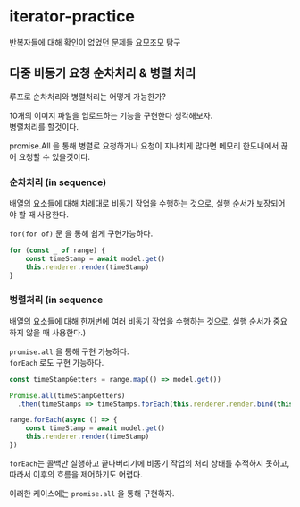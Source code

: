 # iterator-practice
반복자들에 대해 확인이 없었던 문제들 요모조모 탐구

## 다중 비동기 요청 순차처리 & 병렬 처리

루프로 순차처리와 병렬처리는 어떻게 가능한가?

10개의 이미지 파일을 업로드하는 기능을 구현한다 생각해보자.\
병렬처리를 할것이다.

promise.All 을 통해 병렬로 요청하거나 요청이 지나치게 많다면 메모리 한도내에서 끊어 요청할 수 있을것이다.

### 순차처리 (in sequence) 

배열의 요소들에 대해 차례대로 비동기 작업을 수행하는 것으로, 실행 순서가 보장되어야 할 때 사용한다.

`for(for of)` 문 을 통해 쉽게 구현가능하다.

``` javascript
for (const _ of range) {
    const timeStamp = await model.get()
    this.renderer.render(timeStamp)
}
```

### 벙렬처리 (in sequence

배열의 요소들에 대해 한꺼번에 여러 비동기 작업을 수행하는 것으로, 실행 순서가 중요하지 않을 때 사용한다.)

`promise.all` 을 통해 구현 가능하다.\
`forEach` 로도 구현 가능하다. 

``` javascript
const timeStampGetters = range.map(() => model.get())

Promise.all(timeStampGetters)
  .then(timeStamps => timeStamps.forEach(this.renderer.render.bind(this.renderer)))
```


``` javascript
range.forEach(async () => {
    const timeStamp = await model.get()
    this.renderer.render(timeStamp)
})
``` 

`forEach`는 콜백만 실행하고 끝나버리기에 비동기 작업의 처리 상태를 추적하지 못하고, 따라서 이후의 흐름을 제어하기도 어렵다.

이러한 케이스에는 `promise.all` 을 통해 구현하자.